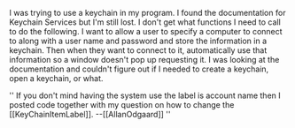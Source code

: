 I was trying to use a keychain in my program. I found the documentation for Keychain Services but I'm still lost. I don't get what functions I need to call to do the following. I want to allow a user to specify a computer to connect to along with a user name and password and store the information in a keychain. Then when they want to connect to it, automatically use that information so a window doesn't pop up requesting it. I was looking at the documentation and couldn't figure out if I needed to create a keychain, open a keychain, or what.

''
If you don't mind having the system use the label is account name then I posted code together with my question on how to change the [[KeyChainItemLabel]]. --[[AllanOdgaard]]
''